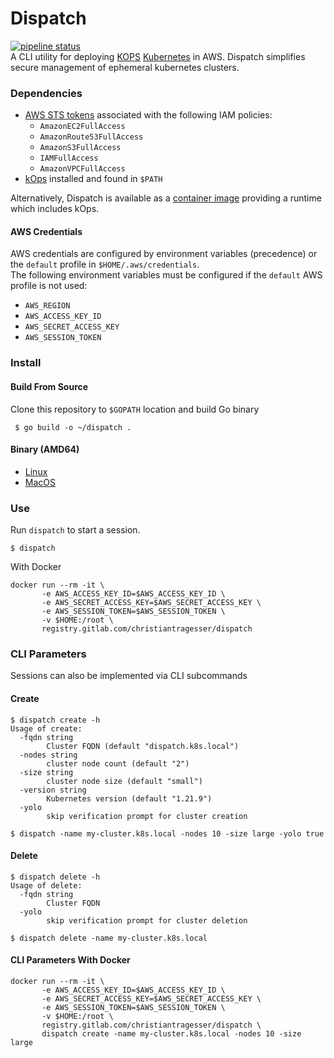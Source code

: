 # Dispatch  
[![pipeline status](https://gitlab.com/christianTragesser/dispatch/badges/master/pipeline.svg)](https://gitlab.com/christianTragesser/dispatch/commits/master)  
A CLI utility for deploying [KOPS](https://kops.sigs.k8s.io/) [Kubernetes](https://kubernetes.io/) in AWS. Dispatch simplifies secure management of ephemeral kubernetes clusters.

### Dependencies
* [AWS STS tokens](https://docs.aws.amazon.com/STS/latest/APIReference/welcome.html) associated with the following IAM policies:
  - `AmazonEC2FullAccess`
  - `AmazonRoute53FullAccess`
  - `AmazonS3FullAccess`
  - `IAMFullAccess`
  - `AmazonVPCFullAccess`
* [kOps](https://github.com/kubernetes/kops/releases) installed and found in `$PATH`

Alternatively, Dispatch is available as a [container image](https://gitlab.com/christianTragesser/dispatch/container_registry/) providing a runtime which includes kOps.

#### AWS Credentials
AWS credentials are configured by environment variables (precedence) or the `default` profile in `$HOME/.aws/credentials`.  
The following environment variables must be configured if the `default` AWS profile is not used:
  - `AWS_REGION`
  - `AWS_ACCESS_KEY_ID`
  - `AWS_SECRET_ACCESS_KEY`
  - `AWS_SESSION_TOKEN`

### Install
#### Build From Source
Clone this repository to `$GOPATH` location and build Go binary
```
 $ go build -o ~/dispatch .
```

#### Binary (AMD64)
* [Linux](https://gitlab.com/christianTragesser/dispatch/-/jobs/artifacts/master/download?job=publish:linux)
* [MacOS](https://gitlab.com/christianTragesser/dispatch/-/jobs/artifacts/master/download?job=publish:macos)

### Use
Run `dispatch` to start a session.
```
$ dispatch
```

With Docker
```
docker run --rm -it \
       -e AWS_ACCESS_KEY_ID=$AWS_ACCESS_KEY_ID \
       -e AWS_SECRET_ACCESS_KEY=$AWS_SECRET_ACCESS_KEY \
       -e AWS_SESSION_TOKEN=$AWS_SESSION_TOKEN \
       -v $HOME:/root \
       registry.gitlab.com/christiantragesser/dispatch
```

### CLI Parameters
Sessions can also be implemented via CLI subcommands
#### Create
```
$ dispatch create -h
Usage of create:
  -fqdn string
    	Cluster FQDN (default "dispatch.k8s.local")
  -nodes string
    	cluster node count (default "2")
  -size string
    	cluster node size (default "small")
  -version string
    	Kubernetes version (default "1.21.9")
  -yolo
    	skip verification prompt for cluster creation
```
```
$ dispatch -name my-cluster.k8s.local -nodes 10 -size large -yolo true
```
#### Delete
```
$ dispatch delete -h
Usage of delete:
  -fqdn string
    	Cluster FQDN
  -yolo
    	skip verification prompt for cluster deletion
```
```
$ dispatch delete -name my-cluster.k8s.local
```

#### CLI Parameters With Docker
```
docker run --rm -it \
       -e AWS_ACCESS_KEY_ID=$AWS_ACCESS_KEY_ID \
       -e AWS_SECRET_ACCESS_KEY=$AWS_SECRET_ACCESS_KEY \
       -e AWS_SESSION_TOKEN=$AWS_SESSION_TOKEN \
       -v $HOME:/root \
       registry.gitlab.com/christiantragesser/dispatch \
       dispatch create -name my-cluster.k8s.local -nodes 10 -size large
```